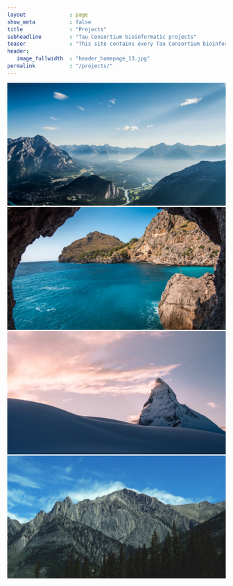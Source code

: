 ```yaml
---
layout              : page
show_meta           : false
title               : "Projects"
subheadline         : "Tau Consortium bioinformatic projects"
teaser              : "This site contains every Tau Consortium bioinformatic projects"
header:
   image_fullwidth  : "header_homepage_13.jpg"
permalink           : "/projects/"
---
```


<head>
    <meta charset="UTF-8">
    <meta name="viewport" content="width=device-width, initial-scale=1.0">
    <title>Image Popup</title>
    <link rel="stylesheet" href="../assets/css/popups.css">
</head>
<div class="image-container">
   <img src="../images/gallery-example-1.jpg" alt="Main Image" class="main-image">
   <img src="../images/gallery-example-2.jpg" alt="Hover Image" class="hover-image" onclick="showPopup('../popup_content.html')">
</div>

<div class="image-container">
   <img src="../images/gallery-example-3.jpg" alt="Main Image" class="main-image">
   <img src="../images/gallery-example-4.jpg" alt="Hover Image" class="hover-image" onclick="showPopup('../popup/popup_content2.html')">
</div>

<!-- Popup content container -->
<div id="popupContainer" class="popup">
   <!-- Content will be loaded here -->
</div>

<!-- Link to the external JavaScript file -->
<script src="../assets/js/popupscript.js"></script>